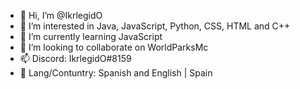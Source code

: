 - 👋 Hi, I’m @IkrlegidO
- 👀 I’m interested in Java, JavaScript, Python, CSS, HTML and C++
- 🌱 I’m currently learning JavaScript
- 💞️ I’m looking to collaborate on WorldParksMc
- 📫 Discord: IkrlegidO#8159
- 🚩 Lang/Contuntry: Spanish and English | Spain 

<!---
Ikrlegido12/Ikrlegido12 is a ✨ special ✨ repository because its `README.md` (this file) appears on your GitHub profile.
You can click the Preview link to take a look at your changes.
--->
